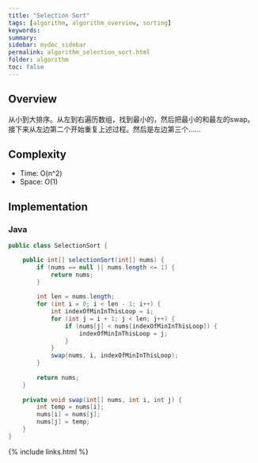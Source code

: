 ```yaml
---
title: "Selection Sort"
tags: [algorithm, algorithm_overview, sorting]
keywords:
summary:
sidebar: mydoc_sidebar
permalink: algorithm_selection_sort.html
folder: algorithm
toc: false
---
```


## Overview
从小到大排序。从左到右遍历数组，找到最小的，然后把最小的和最左的swap。接下来从左边第二个开始重复上述过程。然后是左边第三个......

## Complexity
* Time: O(n^2)
* Space: O(1)

## Implementation

### Java
```java
public class SelectionSort {

    public int[] selectionSort(int[] nums) {
        if (nums == null || nums.length <= 1) {
            return nums;
        }
        
        int len = nums.length;
        for (int i = 0; i < len - 1; i++) {
            int indexOfMinInThisLoop = i;
            for (int j = i + 1; j < len; j++) {
                if (nums[j] < nums[indexOfMinInThisLoop]) {
                    indexOfMinInThisLoop = j;
                }
            }
            swap(nums, i, indexOfMinInThisLoop);
        }
        
        return nums;
    }
    
    private void swap(int[] nums, int i, int j) {
        int temp = nums[i];
        nums[i] = nums[j];
        nums[j] = temp;
    }
}
```

{% include links.html %}
